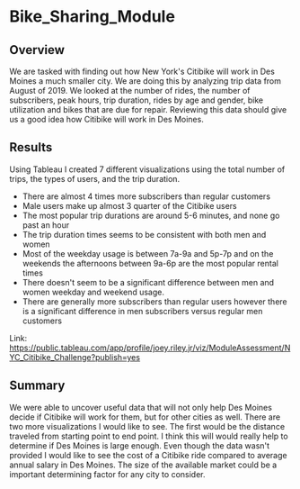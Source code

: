# Bike_Sharing_Module

## Overview

We are tasked with finding out how New York's Citibike will work in Des Moines a much smaller city. We are doing this by analyzing trip data from August of 2019. We looked at the number of rides, the number of subscribers, peak hours, trip duration, rides by age and gender, bike utilization and bikes that are due for repair. Reviewing this data should give us a good idea how Citibike will work in Des Moines.

## Results

Using Tableau I created 7 different visualizations using the total number of trips, the types of users, and the trip duration.

- There are almost 4 times more subscribers than regular customers
- Male users make up almost 3 quarter of the Citibike users
- The most popular trip durations are around 5-6 minutes, and none go past an hour
- The trip duration times seems to be consistent with both men and women
- Most of the weekday usage is between 7a-9a and 5p-7p and on the weekends the afternoons between 9a-6p are the most popular rental times
- There doesn't seem to be a significant difference between men and women weekday and weekend usage.
- There are generally more subscribers than regular users however there is a significant difference in men subscribers versus regular men customers

Link: https://public.tableau.com/app/profile/joey.riley.jr/viz/ModuleAssessment/NYC_Citibike_Challenge?publish=yes

## Summary

We were able to uncover useful data that will not only help Des Moines decide if Citibike will work for them, but for other cities as well. There are two more visualizations I would like to see. The first would be the distance traveled from starting point to end point. I think this will would really help to determine if Des Moines is large enough. Even though the data wasn't provided I would like to see the cost of a Citibike ride compared to average annual salary in Des Moines. The size of the available market could be a important determining factor for any city to consider.
